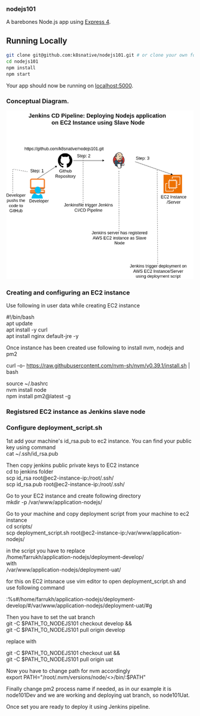 
### nodejs101

A barebones Node.js app using [Express 4](http://expressjs.com/).

## Running Locally


```sh
git clone git@github.com:k8snative/nodejs101.git # or clone your own fork
cd nodejs101
npm install
npm start
```

Your app should now be running on [localhost:5000](http://localhost:5000/).

### Conceptual Diagram.
![GitHub Logo](https://github.com/k8snative/nodejs101/blob/develop/Nodejs101-jenkins-slave.png)

### Creating and configuring an EC2 instance

Use following in user data while creating EC2 instance

#!/bin/bash  
apt update  
apt install -y curl  
apt install nginx default-jre -y  

Once instance has been created use following to install nvm, nodejs and pm2

curl -o- https://raw.githubusercontent.com/nvm-sh/nvm/v0.39.1/install.sh | bash  

source ~/.bashrc  
nvm install node  
npm install pm2@latest -g  


### Registsred EC2 instance as Jenkins slave node  

### Configure deployment_script.sh  
1st add your machine's id_rsa.pub to ec2 instance.
You can find your public key using command  
 cat ~/.ssh/id_rsa.pub   

Then copy jenkins public private keys to EC2 instance  
cd to jenkins folder  
scp id_rsa root@ec2-instance-ip:/root/.ssh/  
scp id_rsa.pub root@ec2-instance-ip:/root/.ssh/  

Go to your EC2 instance and create following directory  
mkdir -p /var/www/application-nodejs/  

Go to your machine and copy deployment script from your machine to ec2 instance  
cd scripts/  
scp deployment_script.sh root@ec2-instance-ip:/var/www/application-nodejs/  

in the script you have to replace  
/home/farrukh/application-nodejs/deployment-develop/  
with  
/var/www/application-nodejs/deployment-uat/

for this on EC2 intsnace use vim editor to open deployment_script.sh
and use following command  

:%s#/home/farrukh/application-nodejs/deployment-develop/#/var/www/application-nodejs/deployment-uat/#g  

Then you have to set the uat branch  
git -C $PATH_TO_NODEJS101 checkout develop &&  
git -C $PATH_TO_NODEJS101 pull origin develop     

replace with  

git -C $PATH_TO_NODEJS101 checkout uat &&  
git -C $PATH_TO_NODEJS101 pull origin uat  

Now you have to change path for nvm accordingly  
export PATH="/root/.nvm/versions/node/<<node-version-as-per-your-system>>/bin/:$PATH"  

Finally change pm2 process name if needed, as in our example it is node101Dev and we are working and deploying uat branch, so
node101Uat.

Once set you are ready to deploy it using Jenkins pipeline.




